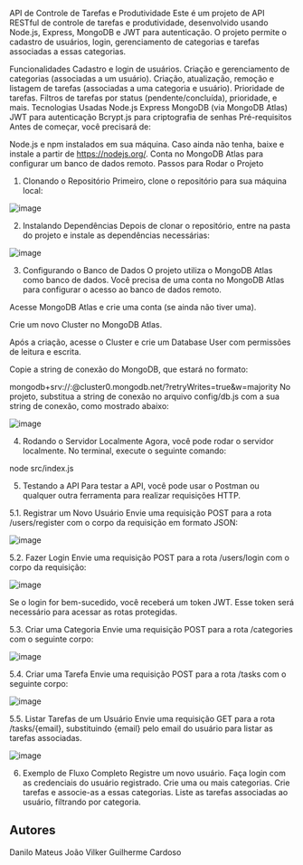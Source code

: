 API de Controle de Tarefas e Produtividade
Este é um projeto de API RESTful de controle de tarefas e produtividade, desenvolvido usando Node.js, Express, MongoDB e JWT para autenticação. O projeto permite o cadastro de usuários, login, gerenciamento de categorias e tarefas associadas a essas categorias.

Funcionalidades
Cadastro e login de usuários.
Criação e gerenciamento de categorias (associadas a um usuário).
Criação, atualização, remoção e listagem de tarefas (associadas a uma categoria e usuário).
Prioridade de tarefas.
Filtros de tarefas por status (pendente/concluída), prioridade, e mais.
Tecnologias Usadas
Node.js
Express
MongoDB (via MongoDB Atlas)
JWT para autenticação
Bcrypt.js para criptografia de senhas
Pré-requisitos
Antes de começar, você precisará de:

Node.js e npm instalados em sua máquina. Caso ainda não tenha, baixe e instale a partir de https://nodejs.org/.
Conta no MongoDB Atlas para configurar um banco de dados remoto.
Passos para Rodar o Projeto


1. Clonando o Repositório
Primeiro, clone o repositório para sua máquina local:

![image](https://github.com/user-attachments/assets/0545b52d-2222-45db-8382-2af8d6d9345b)


2. Instalando Dependências
Depois de clonar o repositório, entre na pasta do projeto e instale as dependências necessárias:

![image](https://github.com/user-attachments/assets/fb5cca95-d673-461d-b825-6e0d8a2a0460)



3. Configurando o Banco de Dados
O projeto utiliza o MongoDB Atlas como banco de dados. Você precisa de uma conta no MongoDB Atlas para configurar o acesso ao banco de dados remoto.

Acesse MongoDB Atlas e crie uma conta (se ainda não tiver uma).

Crie um novo Cluster no MongoDB Atlas.

Após a criação, acesse o Cluster e crie um Database User com permissões de leitura e escrita.

Copie a string de conexão do MongoDB, que estará no formato:


mongodb+srv://<usuario>:<senha>@cluster0.mongodb.net/<nome-do-banco>?retryWrites=true&w=majority
No projeto, substitua a string de conexão no arquivo config/db.js com a sua string de conexão, como mostrado abaixo:


![image](https://github.com/user-attachments/assets/97a0dce0-9853-4a17-a8cd-7d12a0eb9247)



4. Rodando o Servidor Localmente
Agora, você pode rodar o servidor localmente. No terminal, execute o seguinte comando:

node src/index.js

5. Testando a API
Para testar a API, você pode usar o Postman ou qualquer outra ferramenta para realizar requisições HTTP.

5.1. Registrar um Novo Usuário
Envie uma requisição POST para a rota /users/register com o corpo da requisição em formato JSON:


![image](https://github.com/user-attachments/assets/2234e520-42d9-4072-a765-9af2d774984a)

5.2. Fazer Login
Envie uma requisição POST para a rota /users/login com o corpo da requisição:


![image](https://github.com/user-attachments/assets/c3038b65-3f99-4261-b448-9d9232858a60)

Se o login for bem-sucedido, você receberá um token JWT. Esse token será necessário para acessar as rotas protegidas.

5.3. Criar uma Categoria
Envie uma requisição POST para a rota /categories com o seguinte corpo:


![image](https://github.com/user-attachments/assets/d0f9b968-41f0-4f33-acba-5463269f665c)


5.4. Criar uma Tarefa
Envie uma requisição POST para a rota /tasks com o seguinte corpo:


![image](https://github.com/user-attachments/assets/1fa0ada9-cdf3-4272-853a-4651aed51325)

5.5. Listar Tarefas de um Usuário
Envie uma requisição GET para a rota /tasks/{email}, substituindo {email} pelo email do usuário para listar as tarefas associadas.

![image](https://github.com/user-attachments/assets/a223daa9-e8e8-4213-ad10-01decd656b63)


6. Exemplo de Fluxo Completo
Registre um novo usuário.
Faça login com as credenciais do usuário registrado.
Crie uma ou mais categorias.
Crie tarefas e associe-as a essas categorias.
Liste as tarefas associadas ao usuário, filtrando por categoria.

## Autores
Danilo Mateus
João Vilker
Guilherme Cardoso
